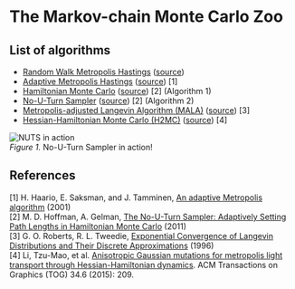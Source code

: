# The Markov-chain Monte Carlo Zoo
## List of algorithms
 - [Random Walk Metropolis Hastings](http://chifeng.scripts.mit.edu/stuff/mcmc-demo/#RandomWalkMH,banana) ([source](algorithms/RandomWalkMH.js))
 - [Adaptive Metropolis Hastings](http://chifeng.scripts.mit.edu/stuff/mcmc-demo/#AdaptiveMH,banana) ([source](algorithms/AdaptiveMH.js)) \[1\]
 - [Hamiltonian Monte Carlo](http://chifeng.scripts.mit.edu/stuff/mcmc-demo/#HamiltonianMC,banana) ([source](algorithms/HamiltonianMC.js)) \[2\] (Algorithm 1)
 - [No-U-Turn Sampler](http://chifeng.scripts.mit.edu/stuff/mcmc-demo/#NaiveNUTS,banana) ([source](algorithms/NaiveNUTS.js)) \[2\] (Algorithm 2)
 - [Metropolis-adjusted Langevin Algorithm (MALA)](http://chifeng.scripts.mit.edu/stuff/mcmc-demo/#MALA,banana) ([source](algorithms/MALA.js)) \[3\]
 - [Hessian-Hamiltonian Monte Carlo (H2MC)](http://chifeng.scripts.mit.edu/stuff/mcmc-demo/#H2MC,banana) ([source](algorithms/H2MC.js)) \[4\]

![NUTS in action](https://raw.githubusercontent.com/chi-feng/mcmc-demo/master/docs/nuts.gif)  
*Figure 1.* No-U-Turn Sampler in action!

## References
\[1\] H. Haario, E. Saksman, and J. Tamminen, [An adaptive Metropolis algorithm](http://projecteuclid.org/euclid.bj/1080222083) (2001)  
\[2\] M. D. Hoffman, A. Gelman, [The No-U-Turn Sampler: Adaptively Setting Path Lengths in Hamiltonian Monte Carlo](http://arxiv.org/abs/1111.4246) (2011)  
\[3\] G. O. Roberts, R. L. Tweedie, [Exponential Convergence of Langevin Distributions and Their Discrete Approximations](http://www2.stat.duke.edu/~scs/Courses/Stat376/Papers/Langevin/RobertsTweedieBernoulli1996.pdf) (1996)  
\[4\] Li, Tzu-Mao, et al. [Anisotropic Gaussian mutations for metropolis light transport through Hessian-Hamiltonian dynamics](https://people.csail.mit.edu/tzumao/h2mc/). ACM Transactions on Graphics (TOG) 34.6 (2015): 209.


